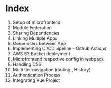 # Index
1. Setup of microfrontend
2. Module Federation
3. Sharing Dependencies
4. Linking Multiple Apps
5. Generic ties between App
6. Implementing CI/CD pipeline - Github Actions
7. AWS S3 Bucket deployment
8. Microfrontend respective config in webpack
9. Handling CSS
10. Multi tier navigation (routing , History)
11. Authentication Process
12. Integrating Vue Project 
